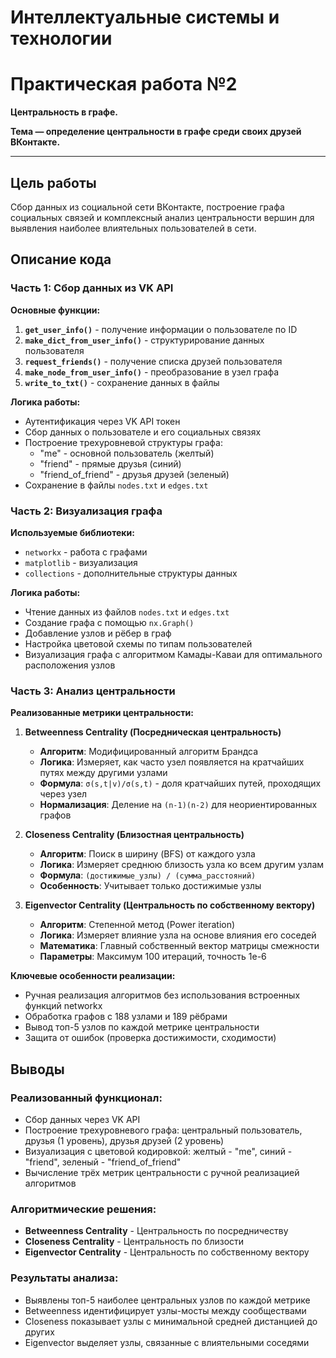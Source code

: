 # Интеллектуальные системы и технологии

# Практическая работа №2

**Центральность в графе.**

**Тема — определение центральности в графе среди своих друзей ВКонтакте.**

---

## Цель работы
Сбор данных из социальной сети ВКонтакте, построение графа социальных связей и комплексный анализ центральности вершин для выявления наиболее влиятельных пользователей в сети.

## Описание кода

### Часть 1: Сбор данных из VK API

**Основные функции:**
1. **`get_user_info()`** - получение информации о пользователе по ID
2. **`make_dict_from_user_info()`** - структурирование данных пользователя
3. **`request_friends()`** - получение списка друзей пользователя
4. **`make_node_from_user_info()`** - преобразование в узел графа
5. **`write_to_txt()`** - сохранение данных в файлы

**Логика работы:**
- Аутентификация через VK API токен
- Сбор данных о пользователе и его социальных связях
- Построение трехуровневой структуры графа:
  - "me" - основной пользователь (желтый)
  - "friend" - прямые друзья (синий) 
  - "friend_of_friend" - друзья друзей (зеленый)
- Сохранение в файлы `nodes.txt` и `edges.txt`

### Часть 2: Визуализация графа

**Используемые библиотеки:**
- `networkx` - работа с графами
- `matplotlib` - визуализация
- `collections` - дополнительные структуры данных

**Логика работы:**
- Чтение данных из файлов `nodes.txt` и `edges.txt`
- Создание графа с помощью `nx.Graph()`
- Добавление узлов и рёбер в граф
- Настройка цветовой схемы по типам пользователей
- Визуализация графа с алгоритмом Камады-Каваи для оптимального расположения узлов

### Часть 3: Анализ центральности

**Реализованные метрики центральности:**

1. **Betweenness Centrality (Посредническая центральность)**
   - **Алгоритм**: Модифицированный алгоритм Брандса
   - **Логика**: Измеряет, как часто узел появляется на кратчайших путях между другими узлами
   - **Формула**: `σ(s,t|v)/σ(s,t)` - доля кратчайших путей, проходящих через узел
   - **Нормализация**: Деление на `(n-1)(n-2)` для неориентированных графов

2. **Closeness Centrality (Близостная центральность)**
   - **Алгоритм**: Поиск в ширину (BFS) от каждого узла
   - **Логика**: Измеряет среднюю близость узла ко всем другим узлам
   - **Формула**: `(достижимые_узлы) / (сумма_расстояний)`
   - **Особенность**: Учитывает только достижимые узлы

3. **Eigenvector Centrality (Центральность по собственному вектору)**
   - **Алгоритм**: Степенной метод (Power iteration)
   - **Логика**: Измеряет влияние узла на основе влияния его соседей
   - **Математика**: Главный собственный вектор матрицы смежности
   - **Параметры**: Максимум 100 итераций, точность 1e-6

**Ключевые особенности реализации:**
- Ручная реализация алгоритмов без использования встроенных функций networkx
- Обработка графов с 188 узлами и 189 рёбрами
- Вывод топ-5 узлов по каждой метрике центральности
- Защита от ошибок (проверка достижимости, сходимости)

## Выводы

### Реализованный функционал:
- Сбор данных через VK API
- Построение трехуровневого графа: центральный пользователь, друзья (1 уровень), друзья друзей (2 уровень)
- Визуализация с цветовой кодировкой: желтый - "me", синий - "friend", зеленый - "friend_of_friend"
- Вычисление трёх метрик центральности с ручной реализацией алгоритмов

### Алгоритмические решения:
- **Betweenness Centrality** - Центральность по посредничеству
- **Closeness Centrality** - Центральность по близости
- **Eigenvector Centrality** - Центральность по собственному вектору

### Результаты анализа:
- Выявлены топ-5 наиболее центральных узлов по каждой метрике
- Betweenness идентифицирует узлы-мосты между сообществами
- Closeness показывает узлы с минимальной средней дистанцией до других
- Eigenvector выделяет узлы, связанные с влиятельными соседями

